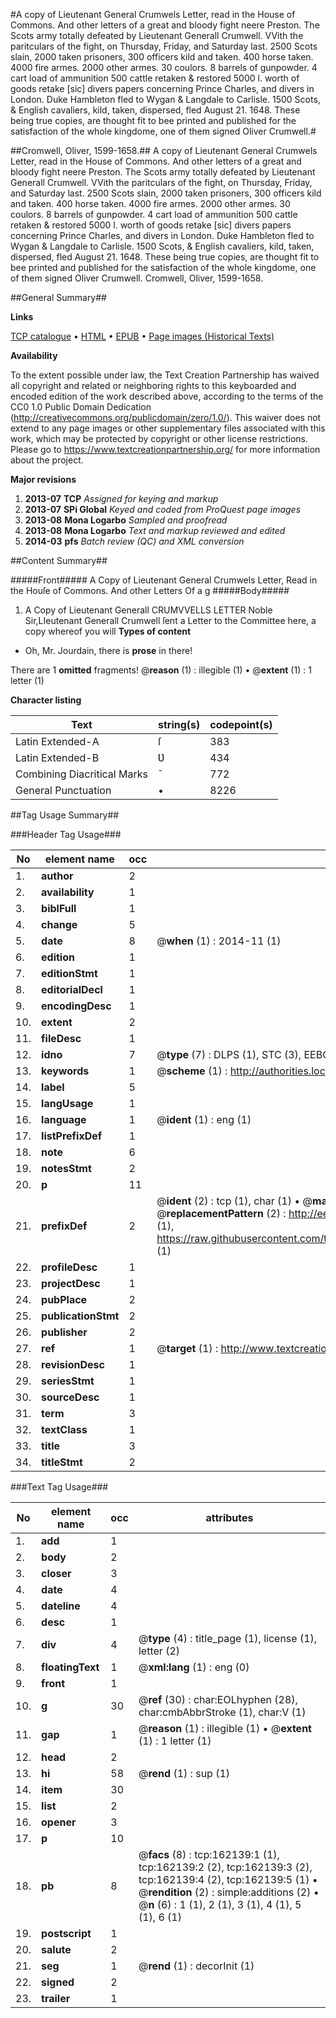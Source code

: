 #A copy of Lieutenant General Crumwels Letter, read in the House of Commons. And other letters of a great and bloody fight neere Preston. The Scots army totally defeated by Lieutenant Generall Crumwell. VVith the paritculars of the fight, on Thursday, Friday, and Saturday last. 2500 Scots slain, 2000 taken prisoners, 300 officers kild and taken. 400 horse taken. 4000 fire armes. 2000 other armes. 30 coulors. 8 barrels of gunpowder. 4 cart load of ammunition 500 cattle retaken & restored 5000 l. worth of goods retake [sic] divers papers concerning Prince Charles, and divers in London. Duke Hambleton fled to Wygan & Langdale to Carlisle. 1500 Scots, & English cavaliers, kild, taken, dispersed, fled August 21. 1648. These being true copies, are thought fit to bee printed and published for the satisfaction of the whole kingdome, one of them signed Oliver Crumwell.#

##Cromwell, Oliver, 1599-1658.##
A copy of Lieutenant General Crumwels Letter, read in the House of Commons. And other letters of a great and bloody fight neere Preston. The Scots army totally defeated by Lieutenant Generall Crumwell. VVith the paritculars of the fight, on Thursday, Friday, and Saturday last. 2500 Scots slain, 2000 taken prisoners, 300 officers kild and taken. 400 horse taken. 4000 fire armes. 2000 other armes. 30 coulors. 8 barrels of gunpowder. 4 cart load of ammunition 500 cattle retaken & restored 5000 l. worth of goods retake [sic] divers papers concerning Prince Charles, and divers in London. Duke Hambleton fled to Wygan & Langdale to Carlisle. 1500 Scots, & English cavaliers, kild, taken, dispersed, fled August 21. 1648. These being true copies, are thought fit to bee printed and published for the satisfaction of the whole kingdome, one of them signed Oliver Crumwell.
Cromwell, Oliver, 1599-1658.

##General Summary##

**Links**

[TCP catalogue](http://www.ota.ox.ac.uk/tcp/)  • 
[HTML](http://tei.it.ox.ac.uk/tcp/Texts-HTML/free/A80/A80882.html)  • 
[EPUB](http://tei.it.ox.ac.uk/tcp/Texts-EPUB/free/A80/A80882.epub) • 
[Page images (Historical Texts)](https://historicaltexts.jisc.ac.uk/eebo-99864552e)

**Availability**

To the extent possible under law, the Text Creation Partnership has waived all copyright and related or neighboring rights to this keyboarded and encoded edition of the work described above, according to the terms of the CC0 1.0 Public Domain Dedication (http://creativecommons.org/publicdomain/zero/1.0/). This waiver does not extend to any page images or other supplementary files associated with this work, which may be protected by copyright or other license restrictions. Please go to https://www.textcreationpartnership.org/ for more information about the project.

**Major revisions**

1. __2013-07__ __TCP__ *Assigned for keying and markup*
1. __2013-07__ __SPi Global__ *Keyed and coded from ProQuest page images*
1. __2013-08__ __Mona Logarbo__ *Sampled and proofread*
1. __2013-08__ __Mona Logarbo__ *Text and markup reviewed and edited*
1. __2014-03__ __pfs__ *Batch review (QC) and XML conversion*

##Content Summary##

#####Front#####
A Copy of Lieutenant General Crumwels Letter, Read in the Houſe of Commons. And other Letters Of a g
#####Body#####

1. A Copy of Lieutenant Generall CRUMVVELLS LETTER
Noble Sir,LIeutenant Generall Crumwell ſent a Letter to the Committee here, a copy whereof you will 
**Types of content**

  * Oh, Mr. Jourdain, there is **prose** in there!

There are 1 **omitted** fragments! 
 @__reason__ (1) : illegible (1)  •  @__extent__ (1) : 1 letter (1)

**Character listing**


|Text|string(s)|codepoint(s)|
|---|---|---|
|Latin Extended-A|ſ|383|
|Latin Extended-B|Ʋ|434|
|Combining             Diacritical Marks|̄|772|
|General Punctuation|•|8226|

##Tag Usage Summary##

###Header Tag Usage###

|No|element name|occ|attributes|
|---|---|---|---|
|1.|__author__|2||
|2.|__availability__|1||
|3.|__biblFull__|1||
|4.|__change__|5||
|5.|__date__|8| @__when__ (1) : 2014-11 (1)|
|6.|__edition__|1||
|7.|__editionStmt__|1||
|8.|__editorialDecl__|1||
|9.|__encodingDesc__|1||
|10.|__extent__|2||
|11.|__fileDesc__|1||
|12.|__idno__|7| @__type__ (7) : DLPS (1), STC (3), EEBO-CITATION (1), PROQUEST (1), VID (1)|
|13.|__keywords__|1| @__scheme__ (1) : http://authorities.loc.gov/ (1)|
|14.|__label__|5||
|15.|__langUsage__|1||
|16.|__language__|1| @__ident__ (1) : eng (1)|
|17.|__listPrefixDef__|1||
|18.|__note__|6||
|19.|__notesStmt__|2||
|20.|__p__|11||
|21.|__prefixDef__|2| @__ident__ (2) : tcp (1), char (1)  •  @__matchPattern__ (2) : ([0-9\-]+):([0-9IVX]+) (1), (.+) (1)  •  @__replacementPattern__ (2) : http://eebo.chadwyck.com/downloadtiff?vid=$1&page=$2 (1), https://raw.githubusercontent.com/textcreationpartnership/Texts/master/tcpchars.xml#$1 (1)|
|22.|__profileDesc__|1||
|23.|__projectDesc__|1||
|24.|__pubPlace__|2||
|25.|__publicationStmt__|2||
|26.|__publisher__|2||
|27.|__ref__|1| @__target__ (1) : http://www.textcreationpartnership.org/docs/. (1)|
|28.|__revisionDesc__|1||
|29.|__seriesStmt__|1||
|30.|__sourceDesc__|1||
|31.|__term__|3||
|32.|__textClass__|1||
|33.|__title__|3||
|34.|__titleStmt__|2||


###Text Tag Usage###

|No|element name|occ|attributes|
|---|---|---|---|
|1.|__add__|1||
|2.|__body__|2||
|3.|__closer__|3||
|4.|__date__|4||
|5.|__dateline__|4||
|6.|__desc__|1||
|7.|__div__|4| @__type__ (4) : title_page (1), license (1), letter (2)|
|8.|__floatingText__|1| @__xml:lang__ (1) : eng (0)|
|9.|__front__|1||
|10.|__g__|30| @__ref__ (30) : char:EOLhyphen (28), char:cmbAbbrStroke (1), char:V (1)|
|11.|__gap__|1| @__reason__ (1) : illegible (1)  •  @__extent__ (1) : 1 letter (1)|
|12.|__head__|2||
|13.|__hi__|58| @__rend__ (1) : sup (1)|
|14.|__item__|30||
|15.|__list__|2||
|16.|__opener__|3||
|17.|__p__|10||
|18.|__pb__|8| @__facs__ (8) : tcp:162139:1 (1), tcp:162139:2 (2), tcp:162139:3 (2), tcp:162139:4 (2), tcp:162139:5 (1)  •  @__rendition__ (2) : simple:additions (2)  •  @__n__ (6) : 1 (1), 2 (1), 3 (1), 4 (1), 5 (1), 6 (1)|
|19.|__postscript__|1||
|20.|__salute__|2||
|21.|__seg__|1| @__rend__ (1) : decorInit (1)|
|22.|__signed__|2||
|23.|__trailer__|1||
